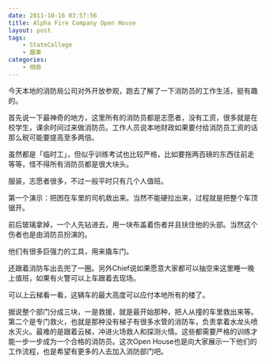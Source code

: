 ```yaml
---
date: 2011-10-16 03:57:56
title: Alpha Fire Company Open House
layout: post
tags:
    - StateCollege
    - 趣事
categories:
    - 相册
---
```

今天本地的消防局公司对外开放参观，跑去了解了一下消防员的工作生活，挺有趣的。

首先说一下最神奇的地方，这里所有的消防员都是志愿者，没有工资，很多就是在校学生，课余时间过来做消防员。工作人员说本地财政如果要付给消防员工资的话那么税可能要提高至多两倍。

虽然都是「临时工」，但似乎训练考试也比较严格，比如要拖两百磅的东西往前走等等，怪不得所有消防员都是很大块头。

服装，志愿者很多，不过一般平时只有几个人值班。

第一个演示：把困在车里的司机救出来。当然不能硬拉出来，过程就是把整个车顶锯开。

前后玻璃拿掉，一个人先钻进去，用一块布盖着伤者并且扶住他的头部。当然这个伤者也是由消防员扮演的。

他们有很多巨强力的工具，用来撬车门。

还跟着消防车出去兜了一圈。另外Chief说如果愿意大家都可以抽空来这里睡一晚上值班，如果有火警可以上车跟着去现场。

可以上云梯看一看，这辆车的最大高度可以应付本地所有的楼了。

据说整个部门分成三块，一是救援，就是最开始那种，把人从撞的车里救出来等。第二个是专门救火，也就是那种没有梯子有很多水管的消防车，负责拿着水龙头喷水灭火。最难的是跟着云梯，冲进火场救人和探测火情。这些都需要严格的训练才能一步一步成为一个合格的消防员。这次Open House也是向大家展示一下他们的工作流程，也是希望有更多的人去加入消防部门吧。
